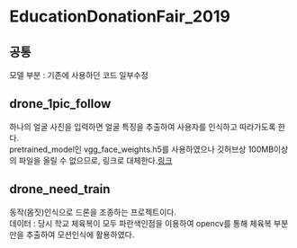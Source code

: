 # EducationDonationFair_2019
## 공통
모델 부분 : 기존에 사용하던 코드 일부수정  
## drone_1pic_follow
하나의 얼굴 사진을 입력하면 얼굴 특징을 추출하여 사용자를 인식하고 따라가도록 한다.  
pretrained_model인 vgg_face_weights.h5를 사용하였으나 깃허브상 100MB이상의 파일을 올릴 수 없으므로, 링크로 대체한다.<a href link="https://www.kaggle.com/datasets/acharyarupak391/vggfaceweights">링크</a>
## drone_need_train
동작(몸짓)인식으로 드론을 조종하는 프로젝트이다.  
데이터 : 당시 학교 체육복이 모두 파란색인점을 이용하여 opencv를 통해 체육복 부분만을 추출하여 모션인식에 활용하였다.
